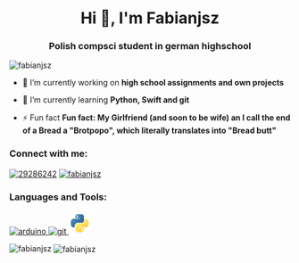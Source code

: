 <h1 align="center">Hi 👋, I'm Fabianjsz</h1>
<h3 align="center">Polish compsci student in german highschool</h3>

<p align="left"> <img src="https://komarev.com/ghpvc/?username=fabianjsz&label=Profile%20views&color=0e75b6&style=flat" alt="fabianjsz" /> </p>

- 🔭 I’m currently working on **high school assignments and own projects**

- 🌱 I’m currently learning **Python, Swift and git**

- ⚡ Fun fact **Fun fact: My Girlfriend (and soon to be wife) an I call the end of a Bread a "Brotpopo", which literally translates into "Bread butt"**

<h3 align="left">Connect with me:</h3>
<p align="left">
<a href="https://stackoverflow.com/users/29286242" target="blank"><img align="center" src="https://raw.githubusercontent.com/rahuldkjain/github-profile-readme-generator/master/src/images/icons/Social/stack-overflow.svg" alt="29286242" height="30" width="40" /></a>
<a href="https://www.leetcode.com/fabianjsz" target="blank"><img align="center" src="https://raw.githubusercontent.com/rahuldkjain/github-profile-readme-generator/master/src/images/icons/Social/leet-code.svg" alt="fabianjsz" height="30" width="40" /></a>
</p>

<h3 align="left">Languages and Tools:</h3>
<p align="left"> <a href="https://www.arduino.cc/" target="_blank" rel="noreferrer"> <img src="https://cdn.worldvectorlogo.com/logos/arduino-1.svg" alt="arduino" width="40" height="40"/> </a> <a href="https://git-scm.com/" target="_blank" rel="noreferrer"> <img src="https://www.vectorlogo.zone/logos/git-scm/git-scm-icon.svg" alt="git" width="40" height="40"/> </a> <a href="https://www.python.org" target="_blank" rel="noreferrer"> <img src="https://raw.githubusercontent.com/devicons/devicon/master/icons/python/python-original.svg" alt="python" width="40" height="40"/> </a> </p>

<p><img align="left" src="https://github-readme-stats.vercel.app/api/top-langs?username=fabianjsz&show_icons=true&theme=dracula&locale=en&layout=compact" alt="fabianjsz" /></p>

<p>&nbsp;<img align="center" src="https://github-readme-stats.vercel.app/api?username=fabianjsz&show_icons=true&theme=dracula&locale=en" alt="fabianjsz" /></p>
